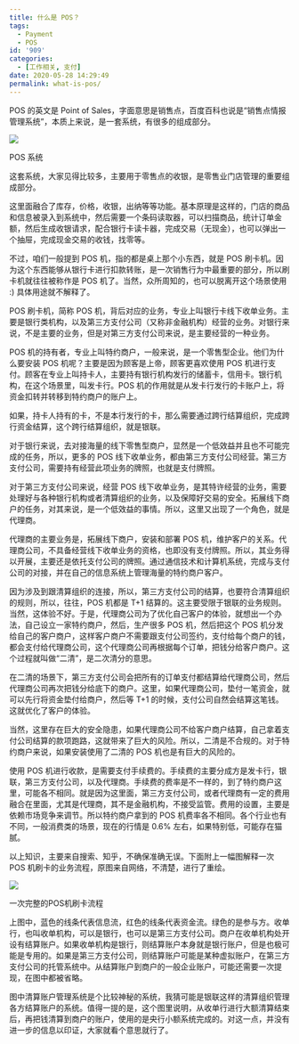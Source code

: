 ```yaml
---
title: 什么是 POS？
tags:
  - Payment
  - POS
id: '909'
categories:
  - [工作相关, 支付]
date: 2020-05-28 14:29:49
permalink: what-is-pos/
---
```


POS 的英文是 Point of Sales，字面意思是销售点，百度百科也说是“销售点情报管理系统”，本质上来说，是一套系统，有很多的组成部分。

![](../images/2020/05/retail-pos-system-1200x650px-1024x555.jpg)

POS 系统

这套系统，大家见得比较多，主要用于零售点的收银，是零售业门店管理的重要组成部分。

这里面融合了库存，价格，收银，出纳等等功能。基本原理是这样的，门店的商品和信息被录入到系统中，然后需要一个条码读取器，可以扫描商品，统计订单金额，然后生成收银请求，配合银行卡读卡器，完成交易（无现金），也可以弹出一个抽屉，完成现金交易的收钱，找零等。

不过，咱们一般提到 POS 机，指的都是桌上那个小东西，就是 POS 刷卡机。因为这个东西能够从银行卡进行扣款转账，是一次销售行为中最重要的部分，所以刷卡机就往往被称作是 POS 机了。当然，众所周知的，也可以脱离开这个场景使用 :) 具体用途就不解释了。

POS 刷卡机，简称 POS 机，背后对应的业务，专业上叫银行卡线下收单业务。主要是银行类机构，以及第三方支付公司（又称非金融机构）经营的业务。对银行来说，不是主要的业务，但是对第三方支付公司来说，是主要经营的一种业务。

POS 机的持有者，专业上叫特约商户，一般来说，是一个零售型企业。他们为什么要安装 POS 机呢？主要是因为顾客是上帝，顾客更喜欢使用 POS 机进行支付。顾客在专业上叫持卡人，主要持有银行机构发行的储蓄卡，信用卡。银行机构，在这个场景里，叫发卡行。POS 机的作用就是从发卡行发行的卡账户上，将资金扣转并转移到特约商户的账户上。

如果，持卡人持有的卡，不是本行发行的卡，那么需要通过跨行结算组织，完成跨行资金结算，这个跨行结算组织，就是银联。

对于银行来说，去对接海量的线下零售型商户，显然是一个低效益并且也不可能完成的任务，所以，更多的 POS 线下收单业务，都由第三方支付公司经营。第三方支付公司，需要持有经营此项业务的牌照，也就是支付牌照。

对于第三方支付公司来说，经营 POS 线下收单业务，是其特许经营的业务，需要处理好与各种银行机构或者清算组织的业务，以及保障好交易的安全。拓展线下商户的任务，对其来说，是一个低效益的事情。所以，这里又出现了一个角色，就是代理商。

代理商的主要业务是，拓展线下商户，安装和部署 POS 机，维护客户的关系。代理商公司，不具备经营线下收单业务的资格，也即没有支付牌照。所以，其业务得以开展，主要还是依托支付公司的牌照。通过通信技术和计算机系统，完成与支付公司的对接，并在自己的信息系统上管理海量的特约商户客户。

因为涉及到跟清算组织的连接，所以，第三方支付公司的结算，也要符合清算组织的规则，所以，往往，POS 机都是 T+1 结算的。这主要受限于银联的业务规则。当然，这体验不好。于是，代理商公司为了优化自己客户的体验，就想出一个办法，自己设立一家特约商户，然后，生产很多 POS 机，然后把这个 POS 机分发给自己的客户商户，这样客户商户不需要跟支付公司签约，支付给每个商户的钱，都会支付给代理商公司，这个代理商公司再根据每个订单，把钱分给客户商户。这个过程就叫做“二清”，是二次清分的意思。

在二清的场景下，第三方支付公司会把所有的订单支付都结算给代理商公司，然后代理商公司再次把钱分给底下的商户。这里，如果代理商公司，垫付一笔资金，就可以先行将资金垫付给商户，然后等 T+1 的时候，支付公司自然会结算这笔钱。这就优化了客户的体验。

当然，这里存在巨大的安全隐患，如果代理商公司不给客户商户结算，自己拿着支付公司结算的款项跑路，这就带来了巨大的风险。所以，二清是不合规的。对于特约商户来说，如果安装使用了二清的 POS 机也是有巨大的风险的。

使用 POS 机进行收款，是需要支付手续费的。手续费的主要分成方是发卡行，银联，第三方支付公司，以及代理商。手续费的费率是不一样的，到了特约商户这里，可能各不相同。就是因为这里面，第三方支付公司，或者代理商有一定的费用融合在里面，尤其是代理商，其不是金融机构，不接受监管。费用的设置，主要是依赖市场竞争来调节。所以特约商户拿到的 POS 机费率各不相同。各个行业也有不同，一般消费类的场景，现在的行情是 0.6% 左右，如果特别低，可能存在猫腻。

以上知识，主要来自搜索、知乎，不确保准确无误。下面附上一幅图解释一次 POS 机刷卡的业务流程，原图来自网络，不清楚，进行了重绘。

![](../images/2020/06/银行卡POS收单支付流程.png)

一次完整的POS机刷卡流程

上图中，蓝色的线条代表信息流，红色的线条代表资金流。绿色的是参与方。收单行，也叫收单机构，可以是银行，也可以是第三方支付公司。商户在收单机构处开设有结算账户。如果收单机构是银行，则结算账户本身就是银行账户，但是也极可能是专用的。如果是第三方支付公司，则结算账户可能是某种虚拟账户，在第三方支付公司的托管系统中。从结算账户到商户的一般企业账户，可能还需要一次提现，在图中都被省略。

图中清算账户管理系统是个比较神秘的系统，我猜可能是银联这样的清算组织管理各方结算账户的系统。值得一提的是，这个图里说明，从收单行进行大额清算结束后，再把钱清算到商户的账户，使用的是央行小额系统完成的。对这一点，并没有进一步的信息以印证，大家就看个意思就行了。